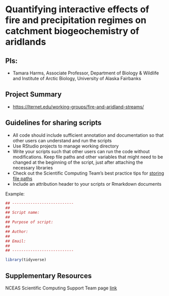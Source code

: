 # Quantifying interactive effects of fire and precipitation regimes on catchment biogeochemistry of aridlands

## PIs: 

- Tamara Harms, Associate Professor, Department of Biology & Wildlife and Institute of Arctic Biology, University of Alaska Fairbanks

## Project Summary

- https://lternet.edu/working-groups/fire-and-aridland-streams/

## Guidelines for sharing scripts

- All code should include sufficient annotation and documentation so that other users can understand and run the scripts 
- Use RStudio projects to manage working directory
- Write your scripts such that other users can run the code without modifications. Keep file paths and other variables that might need to be changed at the beginning of the script, just after attaching the necessary libraries
- Check out the Scientific Computing Team’s best practice tips for [storing file paths](https://nceas.github.io/scicomp.github.io/best_practices.html#file-paths)
- Include an attribution header to your scripts or Rmarkdown documents

Example:

```r
## ---------------------------
##
## Script name: 
##
## Purpose of script:
##
## Author: 
##
## Email: 
##
## ---------------------------

library(tidyverse)

```


## Supplementary Resources

NCEAS Scientific Computing Support Team page [link](https://nceas.github.io/scicomp.github.io)
